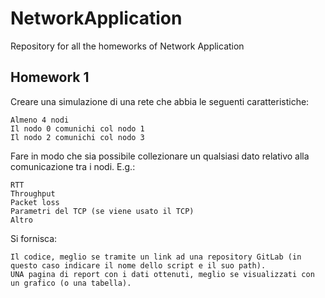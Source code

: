 # NetworkApplication
Repository for all the homeworks of Network Application

## Homework 1
Creare una simulazione di una rete che abbia le seguenti caratteristiche:

    Almeno 4 nodi
    Il nodo 0 comunichi col nodo 1
    Il nodo 2 comunichi col nodo 3

Fare in modo che sia possibile collezionare un qualsiasi dato relativo alla comunicazione tra i nodi. E.g.:

    RTT
    Throughput
    Packet loss
    Parametri del TCP (se viene usato il TCP)
    Altro

Si fornisca:

    Il codice, meglio se tramite un link ad una repository GitLab (in questo caso indicare il nome dello script e il suo path).
    UNA pagina di report con i dati ottenuti, meglio se visualizzati con un grafico (o una tabella).

